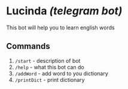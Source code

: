 # Lucinda *(telegram bot)*
This bot will help you to learn english words
## Commands
1. `/start` - description of bot
2. `/help` - what this bot can do
3. `/addWord` - add word to you dictionary
4. `/printDict` - print dictionary
